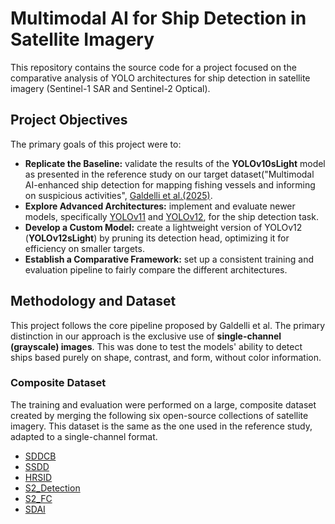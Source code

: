 # Multimodal AI for Ship Detection in Satellite Imagery

This repository contains the source code for a project focused on the comparative analysis of YOLO architectures for ship detection in satellite imagery (Sentinel-1 SAR and Sentinel-2 Optical). 

## Project Objectives

The primary goals of this project were to:

-   **Replicate the Baseline:** validate the results of the **YOLOv10sLight** model as presented in the reference study on our target dataset("Multimodal AI-enhanced ship detection for mapping fishing vessels and informing on suspicious activities", [Galdelli et al.(2025)](https://www.sciencedirect.com/science/article/pii/S0167865525000649).
-   **Explore Advanced Architectures:** implement and evaluate newer models, specifically [YOLOv11](https://docs.ultralytics.com/it/models/yolo11/) and [YOLOv12](https://docs.ultralytics.com/it/models/yolo12/), for the ship detection task.
-   **Develop a Custom Model:** create a lightweight version of YOLOv12 (**YOLOv12sLight**) by pruning its detection head, optimizing it for efficiency on smaller targets.
-   **Establish a Comparative Framework:** set up a consistent training and evaluation pipeline to fairly compare the different architectures.

## Methodology and Dataset

This project follows the core pipeline proposed by Galdelli et al. The primary distinction in our approach is the exclusive use of **single-channel (grayscale) images**. This was done to test the models' ability to detect ships based purely on shape, contrast, and form, without color information.

### Composite Dataset
The training and evaluation were performed on a large, composite dataset created by merging the following six open-source collections of satellite imagery. This dataset is the same as the one used in the reference study, adapted to a single-channel format.

-   [SDDCB](https://github.com/CAESAR-Radi/SAR-Ship-Dataset)
-   [SSDD](https://drive.google.com/file/d/1grDw3zbGjQKYPjOxv9-h4WSUctoUvu1O/view)
-   [HRSID](https://github.com/chaozhong2010/HRSID)
-   [S2\_Detection](https://universe.roboflow.com/sentinel2/sentinel-2-ship_detection)
-   [S2\_FC](https://huggingface.co/mayrajeo/marine-vessel-detection-yolov8)
-   [SDAI](https://www.kaggle.com/datasets/andrewmvd/ship-detection)

